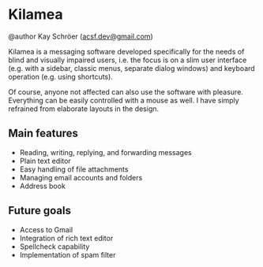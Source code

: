 # Kilamea
@author Kay Schröer (acsf.dev@gmail.com)

Kilamea is a messaging software developed specifically for the needs of blind and visually impaired users, i.e. the focus is on a slim user interface (e.g. with a sidebar, classic menus, separate dialog windows) and keyboard operation (e.g. using shortcuts).

Of course, anyone not affected can also use the software with pleasure. Everything can be easily controlled with a mouse as well. I have simply refrained from elaborate layouts in the design.

## Main features

- Reading, writing, replying, and forwarding messages
- Plain text editor
- Easy handling of file attachments
- Managing email accounts and folders
- Address book

## Future goals

- Access to Gmail
- Integration of rich text editor
- Spellcheck capability
- Implementation of spam filter
